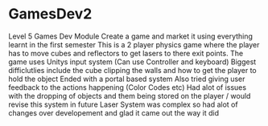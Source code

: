 # GamesDev2
Level 5 Games Dev Module
Create a game and market it using everything learnt in the first semester
This is a 2 player physics game where the player has to move cubes and reflectors to get lasers to there exit points. 
The game uses Unitys input system (Can use Controller and keyboard)
Biggest difficlutlies include the cube clipping the walls and how to get the player to hold the object
Ended with a portal based system
Also tried giving user feedback to the actions happening (Color Codes etc)
Had alot of issues with the dropping of objects and them being stored on the player / would revise this system in future
Laser System was complex so had alot of changes over developement and glad it came out the way it did
